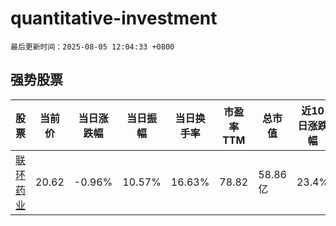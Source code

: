 # quantitative-investment

`最后更新时间：2025-08-05 12:04:33 +0800`

## 强势股票

|股票|当前价|当日涨跌幅|当日振幅|当日换手率|市盈率TTM|总市值|近10日涨跌幅|
|----|----|----|----|----|----|----|----|
|[联环药业](https://xueqiu.com/S/SH600513)|20.62|-0.96%|10.57%|16.63%|78.82|58.86亿|23.4%|
